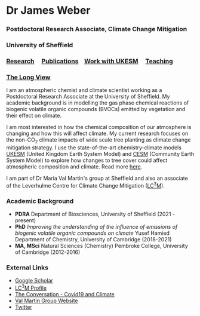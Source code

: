 # Dr James Weber
### Postdoctoral Research Associate, Climate Change Mitigation
### University of Sheffield

### [Research](./research.md)  &nbsp; &nbsp; [Publications](./publications.md) &nbsp; &nbsp;[Work with UKESM](./ukesm.md) &nbsp; &nbsp; [Teaching](./teaching.md)  

### [The Long View](./long_view.md)


I am an atmospheric chemist and climate scientist working as a Postdoctoral Research Associate at the University of Sheffield. My academic background is in modelling the gas phase chemical reactions of biogenic volatile organic compounds (BVOCs) emitted by vegetation and their effect on climate.

I am most interested in how the chemical composition of our atmosphere is changing and how this will affect climate. My current research focuses on the non-CO<sub>2</sub> climate impacts of wide scale tree planting as climate change mitigation strategy. I use the state-of-the-art chemistry-climate models [UKESM](https://ukesm.ac.uk) (United Kingdom Earth System Model) and [CESM](https://www.cesm.ucar.edu) (Community Earth System Model) to explore how changes to tree cover could affect atmospheric composition and climate. Read more [here](./research.md). 

I am part of Dr Maria Val Martin's group at Sheffield and also an associate of the Leverhulme Centre for Climate Change Mitigation ([LC<sup>3</sup>M](https://lc3m.org)). 


### Academic Background  
- **PDRA** Department of Biosciences, University of Sheffield (2021 - present)
- **PhD** *Improving the understanding of the influence of emissions of biogenic volatile organic compounds on climate* Yusef Hamied Department of Chemistry, University of Cambridge (2018-2021)
- **MA, MSci** Natural Sciences (Chemistry) Pembroke College, University of Cambridge (2012-2016)

### External Links

- [Google Scholar](https://scholar.google.com/citations?user=duDLXbIAAAAJ&hl=en&oi=sra)
- [LC<sup>3</sup>M Profile](https://lc3m.org/people/dr-james-weber/)
- [The Conversation - Covid19 and Climate](https://theconversation.com/why-lockdown-had-little-to-no-effect-on-global-temperatures-148129)
- [Val Martin Group Website](https://mariavalmartin.wordpress.com)
- [Twitter](https://twitter.com/Atmos_Pem)

